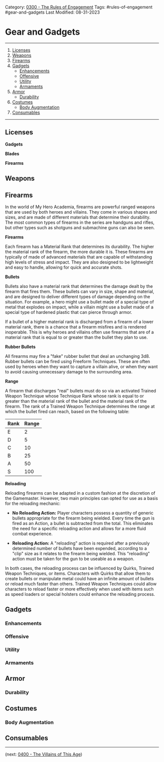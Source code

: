 Category: [0300 - The Rules of Engagement](0300%20-%20The%20Rules%20of%20Engagement.md)
Tags: #rules-of-engagement #gear-and-gadgets
Last Modified: 08-31-2023

# Gear and Gadgets

****

1. [Licenses](Gear%20and%20Gadgets.md#licenses)
2. [Weapons](Gear%20and%20Gadgets.md#weapons)
3. [Firearms](Gear%20and%20Gadgets.md#firearms)
4. [Gadgets](Gear%20and%20Gadgets.md#gadgets)
	- [Enhancements](Gear%20and%20Gadgets.md#enhancements)
	- [Offensive](Gear%20and%20Gadgets.md#offensive)
	- [Utility](Gear%20and%20Gadgets.md#utility)
	- [Armaments](Gear%20and%20Gadgets.md#armaments)
5. [Armor](Gear%20and%20Gadgets.md#armor)
	- [Durability](Gear%20and%20Gadgets.md#durability)
6. [Costumes](Gear%20and%20Gadgets.md#costumes)
	- [Body Augmentation](Gear%20and%20Gadgets.md#body-augmentation)
7. [Consumables](Gear%20and%20Gadgets.md#consumables)

****
## Licenses

**Gadgets**

**Blades**

**Firearms**
## Weapons

## Firearms

In the world of My Hero Academia, firearms are powerful ranged weapons that are used by both heroes and villains. They come in various shapes and sizes, and are made of different materials that determine their durability. The most common types of firearms in the series are handguns and rifles, but other types such as shotguns and submachine guns can also be seen.

**Firearms**

Each firearm has a Material Rank that determines its durability. The higher the material rank of the firearm, the more durable it is. These firearms are typically of made of advanced materials that are capable of withstanding high levels of stress and impact. They are also designed to be lightweight and easy to handle, allowing for quick and accurate shots.

**Bullets**

Bullets also have a material rank that determines the damage dealt by the firearm that fires them. These bullets can vary in size, shape and material, and are designed to deliver different types of damage depending on the situation. For example, a hero might use a bullet made of a special type of metal that explodes on impact, while a villain might use a bullet made of a special type of hardened plastic that can pierce through armor.

If a bullet of a higher material rank is discharged from a firearm of a lower material rank, there is a chance that a firearm misfires and is rendered inoperable. This is why heroes and villains often use firearms that are of a material rank that is equal to or greater than the bullet they plan to use.

**Rubber Bullets**

All firearms may fire a "fake" rubber bullet that deal an unchanging 3d8. Rubber bullets can be fired using Freeform Techniques. These are often used by heroes when they want to capture a villain alive, or when they want to avoid causing unnecessary damage to the surrounding area.

**Range**

A firearm that discharges "real" bullets must do so via an activated Trained Weapon Technique whose Technique Rank whose rank is equal to or greater than the material rank of the bullet and the material rank of the firearm. The rank of a Trained Weapon Technique determines the range at which the bullet fired can reach, based on the following table:

| Rank      | Range       |
|-----------|-------------|
| E         | 2           |
| D         | 5           |
| C         | 10          |
| B         | 25          |
| A         | 50          |
| S         | 100         |

**Reloading**

Reloading firearms can be adapted in a custom fashion at the discretion of the Gamemaster. However, two main principles can opted for use as a basis for the reloading mechanic:

- **No Reloading Action:** Player characters possess a quantity of generic bullets appropriate for the firearm being wielded. Every time the gun is fired as an Action, a bullet is subtracted from the total. This eliminates the need for a specific reloading action and allows for a more fluid combat experience.

- **Reloading Action:** A "reloading" action is required after a previously determined number of bullets have been expended, according to a "clip" size as it relates to the firearm being wielded. This "reloading" action must be taken for the gun to be useable as a weapon.

In both cases, the reloading process can be influenced by Quirks, Trained Weapon Techniques, or items. Characters with Quirks that allow them to create bullets or manipulate metal could have an infinite amount of bullets or reload much faster than others. Trained Weapon Techniques could allow characters to reload faster or more effectively when used with items such as speed loaders or special holsters could enhance the reloading process.
## Gadgets

### Enhancements

### Offensive

### Utility

### Armaments

## Armor

### Durability

## Costumes

### Body Augmentation

## Consumables

****

(next: [0400 - The Villains of This Age](../0400%20-%20The%20Villains%20of%20This%20Age/0400%20-%20The%20Villains%20of%20This%20Age.md))